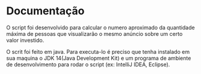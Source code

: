 # Documentação

O script foi desenvolvido para calcular o numero aproximado da quantidade máxima de pessoas que visualizarão o mesmo anúncio sobre um certo valor investido.

O scrit foi feito em java. 
Para executa-lo é preciso que tenha instalado em sua maquina o JDK 14(Java Development Kit) e um programa de ambiente de desenvolvimento para rodar o script (ex: IntelliJ IDEA, Eclipse).
